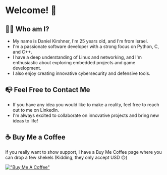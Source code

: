# Welcome! 👋

## 👨‍💻 Who am I?
* My name is Daniel Kirshner, I'm 25 years old, and I'm from Israel.
* I'm a passionate software developer with a strong focus on Python, C, and C++.
* I have a deep understanding of Linux and networking, and I'm enthusiastic about exploring embedded projects and game development.
* I also enjoy creating innovative cybersecurity and defensive tools.

## 📭 Feel Free to Contact Me
* If you have any idea you would like to make a reality, feel free to reach out to me on Linkedin.
* I'm always excited to collaborate on innovative projects and bring new ideas to life!

## ☕ Buy Me a Coffee
If you really want to show support, I have a Buy Me Coffee page where you can drop a few shekels (Kidding, they only accept USD 😠)


[!["Buy Me A Coffee"](https://www.buymeacoffee.com/assets/img/custom_images/orange_img.png)](https://buymeacoffee.com/danielkirshner)
